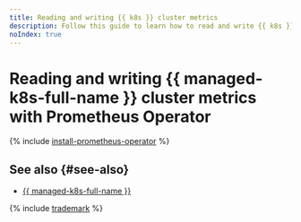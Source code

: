 ```yaml
---
title: Reading and writing {{ k8s }} cluster metrics
description: Follow this guide to learn how to read and write {{ k8s }} cluster metrics with Prometheus Operator.
noIndex: true
---
```


# Reading and writing {{ managed-k8s-full-name }} cluster metrics with Prometheus Operator


{% include [install-prometheus-operator](../../../_includes/managed-kubernetes/install-prometheus-operator.md) %}

## See also {#see-also}

* [{{ managed-k8s-full-name }}](../../../managed-kubernetes/)

{% include [trademark](../../../_includes/monitoring/trademark.md) %}